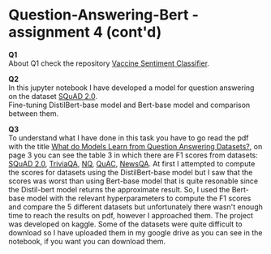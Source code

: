# Question-Answering-Bert  - assignment 4 (cont'd)

**Q1**  
About Q1 check the repository [Vaccine Sentiment Classifier](https://github.com/nikossrp/Vaccine-Sentiment-Classifier/tree/main/models/4\)%20Pre-trained%20Bert%20Vaccine%20Sentiment%20Classifier).

**Q2**  
In this jupyter notebook I have developed a model for question answering on the dataset [SQuAD 2.0](https://rajpurkar.github.io/SQuAD-explorer/).   
Fine-tuning DistilBert-base model and Bert-base model and comparison between them.  


**Q3**  
To understand what I have done in this task you have to go read the pdf with the title  [What do Models Learn from Question Answering Datasets?](https://arxiv.org/pdf/2004.03490.pdf), on page 3 you can see the table 3 in which there are F1 scores from datasets: [SQuAD 2.0](https://rajpurkar.github.io/SQuAD-explorer/), [TriviaQA](https://nlp.cs.washington.edu/triviaqa/), [NQ](https://github.com/google-research-datasets/natural-questions), [QuAC](https://quac.ai/), [NewsQA](https://github.com/Maluuba/newsqa). 
At first I attempted to compute the scores for datasets using the DistilBert-base model but I saw that the scores was worst than using Bert-base model that is quite resonable since the Distil-bert model returns the approximate result. So, I used the Bert-base model with the relevant hyperparameters to compute the F1 scores and compare the 5 different datasets but unfortunately there wasn't enough time to reach the results on pdf, however I approached them. The project was developed on kaggle. Some of the datasets were quite difficult to download so I have uploaded them in my google drive as you can see in the notebook, if you want you can download them.
